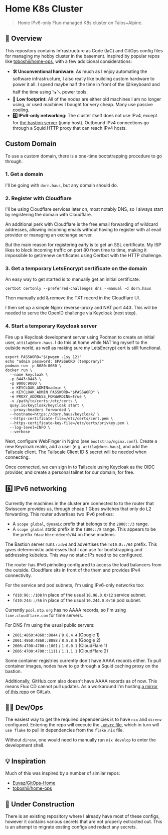 # Home K8s Cluster

> Home IPv6-only Flux-managed K8s cluster on Talos+Alpine.

## 📖 Overview

This repository contains Infrastructure as Code (IaC) and GitOps config files
for managing my hobby cluster in the basement. Inspired by popular repos like
[toboshii/home-ops], with a few addicional considerations:


- **🛠️ Unconventional hardware:** As much as I enjoy automating the software
  infrastructure, I also really like building custom hardware to power it all.
  I spend maybe half the time in front of the ⌨️ keyboard and half the time
  using 🪚🪛 power tools.
- **🌳 Low footprint:** All of the nodes are either old machines I am no longer
  using, or used machines I bought for very cheap. Many use passive cooling.
- **6️⃣ IPv6-only networking:** The cluster itself does not use IPv4, except for
  [the bastion server][bastion] (jump host). Outbound IPv4 connections go
  through a Squid HTTP proxy that can reach IPv4 hosts.

[bastion]: https://github.com/dorn-haus/8/tree/main/bastion

## Custom Domain

To use a custom domain, there is a one-time bootstrapping procedure to go
through.

### 1. Get a domain

I'll be going with `dorn.haus`, but any domain should do.

### 2. Register with Cloudflare

I'll be using Cloudflare services later on, most notably DNS, so I always start
by registering the domain with Cloudflare.

An additional perk with Cloudflare is the free email forwarding of wildcard
addresses, allowing incoming emails without having to register with at enail
provider or managing an exchange server.

But the main reason for registering early is to get an SSL certificate. My ISP
likes to block incoming traffic on port 80 from time to time, making it
impossible to get/renew certificates using Certbot with the HTTP challenge.

### 3. Get a temporary LetsEncrypt certificate on the domain

An easy way to get started is to manually get an initial certificate:

```
certbot certonly --preferred-challenges dns --manual -d dorn.haus
```

Then manually add & remove the TXT record in the Cloudflare UI.

I then set up a simple Nginx reverse-proxy and NAT port 443. This will be
needed to serve the OpenID challenge via Keycloak (next step).

### 4. Start a temporary Keycloak server

Fire up a Keycloak development server using Podman to create
an initial user, `attila@dorn.haus`. I do this at home while NAT'ing myself to
the outside world, as well as making sure my LetsEncrypt cert is still
functional.

```
export PASSWORD="$(pwgen -1sy 12)"
echo "admin password: $PASSWORD (temporary)"
podman run -p 8080:8080 \
docker run \
  --name keycloak \
  -p 8443:8443 \
  -p 9000:9000 \
  -e KEYCLOAK_ADMIN=admin \
  -e KEYCLOAK_ADMIN_PASSWORD="$PASSWORD" \
  -e PROXY_ADDRESS_FORWARDING=true \
  -v /path/to/certs:/etc/certs \
  quay.io/keycloak/keycloak start \
  --proxy-headers forwarded \
  --hostname=https://dorn.haus/keycloak/ \
  --https-certificate-file=/etc/certs/cert.pem \
  --https-certificate-key-file=/etc/certs/privkey.pem \
  --log-level=INFO \
  --verbose
```

Next, configure WebFinger in Nginx (see `bootstrap/nginx.conf`). Create a new
Keycloak realm, add a user (e.g. `attila@dorn.haus`), and add the Tailscale
client. The Tailscale Client ID & secret will be needed when connecting.

Once connected, we can sign in to Tailscale using Keycloak as the OIDC
provider, and create a personal tailnet for our domain, for free.

## 6️⃣ IPv6 networking

Currently the machines in the cluster are connected to to the router that
Swisscom provides us, through cheap 1 Gbps switches that only do L2
forwarding. This router advertises two IPv6 prefixes:

- A `scope global`, `dynamic` prefix that belongs to the `2000::/3` range.
- A `scope global` static prefix in the `fd00::/8` range. This appears to be the prefix
  `fdaa:bbcc:ddee:0/64` on these modems.

The Bastion server runs `radvd` and advertises the `fd10:8::/64` prefix. This
gives deterministic addresses that I can use for bootstrapping and addressing
kubelets. This way no static IPs need to be configured.

The router has IPv6 pinholing configured to access the load balancers from the outside.
Cloudflare sits in front of the them and provides IPv4 connectivity.

For the service and pod subnets, I'm using IPv6-only networks too:

- `fd10:96::/108` in place of the usual `10.96.0.0/12` service subnet.
- `fd10:244::/56` in place of the usual `10.244.0.0/16` pod subnet.

Currently `pool.ntp.org` has no AAAA records, so I'm using
`time.cloudflare.com` for time servers.

For DNS I'm using the usual public servers:

- `2001:4860:4860::8844` / `8.8.4.4` (Google 1)
- `2001:4860:4860::8888` / `8.8.8.8` (Google 2)
- `2606:4700:4700::1001` / `1.0.0.1` (CloudFlare 1)
- `2606:4700:4700::1111` / `1.1.1.1` (CloudFlare 2)

Some container registries currently don't have AAAA records either. To pull
container images, nodes have to go through a Squid caching proxy on the
bastion.

Additionally, GitHub.com also doesn't have AAAA records as of now. This means
Flux CD cannot pull updates. As a workaround I'm hosting [a mirror of this
repo][2] on GitLab.

[2]: https://gitlab.com/attilaolah/dh8

## 🧑‍💻️ Dev/Ops

The easiest way to get the required dependencies is to have `nix` and `direnv`
configured. Entering the repo will execute the [`.envrc` file], which in turn
will `use flake` to pull in dependencies from the `flake.nix` file.

[`.envrc` file]: https://github.com/attilaolah/ops/blob/main/.envrc

Without `direnv`, one would need to manually run `nix develop` to enter the
development shell.

## 💡 Inspiration

Much of this was inspired by a number of similar repos:

- [Euvaz/GitOps-Home]
- [toboshii/home-ops]

[Euvaz/GitOps-Home]: https://github.com/Euvaz/GitOps-Home
[toboshii/home-ops]: https://github.com/toboshii/home-ops

## 🚧 Under Construction

There is an existing repository where I already have most of these configs,
however it contains various secrets that are not properly extracted out. This
is an attempt to migrate exsting configs and redact any secrets.
